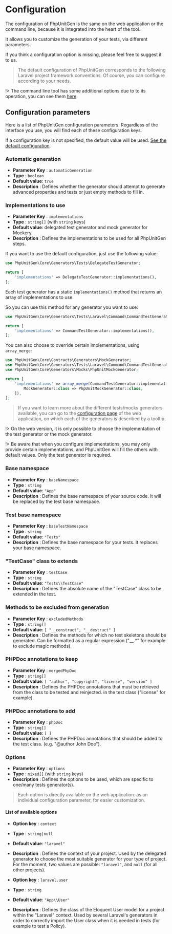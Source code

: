 # Configuration

The configuration of PhpUnitGen is the same on the web application or the command
line, because it is integrated into the heart of the tool.

It allows you to customize the generation of your tests, via different parameters.

If you think a configuration option is missing, please feel free to suggest it to us.

> The default configuration of PhpUnitGen corresponds to the following Laravel project
> framework conventions. Of course, you can configure according to your needs.

!> The command line tool has some additional options due to
to its operation, you can see them [here](/en/command-line.md#configuration).

## Configuration parameters

Here is a list of PhpUnitGen configuration parameters. Regardless of the interface
you use, you will find each of these configuration keys.

If a configuration key is not specified, the default value will be used.
[See the default configuration](https://github.com/paul-thebaud/phpunitgen-core/blob/main/config/phpunitgen.php).

### Automatic generation

* **Parameter Key** : `automaticGeneration`
* **Type** : `boolean`
* **Default value**: `true`
* **Description** : Defines whether the generator should attempt to generate advanced properties and tests
or just empty methods to fill in.

### Implementations to use

* **Parameter Key** : `implementations`
* **Type** : `string[]` (with `string` keys)
* **Default value**: delegated test generator and mock generator for Mockery.
* **Description** : Defines the implementations to be used for all PhpUnitGen steps.

If you want to use the default configuration, just use the following value:

```php
use PhpUnitGen\Core\Generators\Tests\DelegateTestGenerator;

return [
    'implementations' => DelegateTestGenerator::implementations(),
];
```

Each test generator has a static `implementations()` method that returns an array of implementations to use.

So you can use this method for any generator you want to use:

```php
use PhpUnitGen\Core\Generators\Tests\Laravel\Command\CommandTestGenerator;

return [
    'implementations' => CommandTestGenerator::implementations(),
];
```

You can also choose to override certain implementations, using `array_merge`:

```php
use PhpUnitGen\Core\Contracts\Generators\MockGenerator;
use PhpUnitGen\Core\Generators\Tests\Laravel\Command\CommandTestGenerator;
use PhpUnitGen\Core\Generators\Mocks\PhpUnitMockGenerator;

return [
    'implementations' => array_merge(CommandTestGenerator::implementations(), [
        MockGenerator::class => PhpUnitMockGenerator::class,
    ]),
];
```

> If you want to learn more about the different tests/mocks generators available, you can
> go to the [configuration page](https://phpunitgen.io/configuration) of the web
> application, on which each of the generators is described by a tooltip.

!> On the web version, it is only possible to choose the implementation of the test generator
or the mock generator.

!> Be aware that when you configure implementations, you may only provide certain implementations,
and PhpUnitGen will fill the others with default values. Only the test generator is required.

### Base namespace

* **Parameter Key** : `baseNamespace`
* **Type** : `string`
* **Default value**: `"App"`
* **Description** : Defines the base namespace of your source code. It will be replaced by the
test base namespace.

### Test base namespace

* **Parameter Key** : `baseTestNamespace`
* **Type** : `string`
* **Default value**: `"Tests"`
* **Description** : Defines the base namespace for your tests. It replaces your base namespace.

### "TestCase" class to extends

* **Parameter Key** : `testCase`
* **Type** : `string`
* **Default value**: `"Tests\\TestCase"`
* **Description** : Defines the absolute name of the "TestCase" class to be extended in the test.

### Methods to be excluded from generation

* **Parameter Key** : `excludedMethods`
* **Type** : `string[]`
* **Default value**: `[ "__construct", "__destruct" ]`
* **Description** : Defines the methods for which no test skeletons should be generated. Can be
formatted as a regular expression ("__.*" for example to exclude magic methods).

### PHPDoc annotations to keep

* **Parameter Key** : `mergedPhpDoc`
* **Type** : `string[]`
* **Default value**: `[ "author", "copyright", "license", "version" ]`
* **Description** : Defines the PHPDoc annotations that must be retrieved from the class to be tested and reinjected.
in the test class ("license" for example).

### PHPDoc annotations to add

* **Parameter Key** : `phpDoc`
* **Type** : `string[]`
* **Default value**: `[ ]`
* **Description** : Defines the PHPDoc annotations that should be added to the test class.
(e.g. "@author John Doe").

### Options

* **Parameter Key** : `options`
* **Type** : `mixed[]` (with `string` keys)
* **Description** : Defines the options to be used, which are specific to one/many
tests generator(s).

> Each option is directly available on the web application.
> as an individual configuration parameter, for easier customization.

#### List of available options

* **Option key** : `context`
* **Type** : `string|null`
* **Default value**: `"laravel"`
* **Description** : Defines the context of your project. Used by the delegated generator
to choose the most suitable generator for your type of project.
For the moment, two values are possible: `"laravel"`, and `null` (for all other projects).


* **Option key** : `laravel.user`
* **Type** : `string`
* **Default value**: `"App\\User"`
* **Description** : Defines the class of the Eloquent User model for a project within the "Laravel"
context. Used by several Laravel's generators in order to correctly import
the User class when it is needed in tests (for example to test a Policy).
